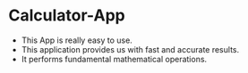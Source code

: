 # Calculator-App

- This App is really easy to use.
- This application provides us with fast and accurate results.
- It performs fundamental mathematical operations.
